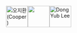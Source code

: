 <!-- sponsors --><a href="https://github.com/134130"><img src="https:&#x2F;&#x2F;avatars.githubusercontent.com&#x2F;u&#x2F;50487467?u&#x3D;aa6bb9e72d73e2b44ad2247edbde7699334d2fdc&amp;v&#x3D;4" width="60px" alt="오지환 (Cooper)" /></a><a href="https://github.com/Jukebox85"><img src="https:&#x2F;&#x2F;avatars.githubusercontent.com&#x2F;u&#x2F;85714996?u&#x3D;0d156539cdc6bd94f593bb2e3581a3b853377c27&amp;v&#x3D;4" width="60px" alt="" /></a><a href="https://github.com/EB-Plum"><img src="https:&#x2F;&#x2F;avatars.githubusercontent.com&#x2F;u&#x2F;32756410?v&#x3D;4" width="60px" alt="DongYub Lee" /></a><!-- sponsors -->
